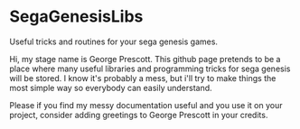 # SegaGenesisLibs
Useful tricks and routines for your sega genesis games.

Hi, my stage name is George Prescott. This github page pretends
to be a place where many useful libraries and programming tricks for
sega genesis will be stored. I know it's probably a mess, but i'll try
to make things the most simple way so everybody can easily understand. 

Please if you find my messy documentation useful and you use it on your project,
consider adding greetings to George Prescott in your credits.
